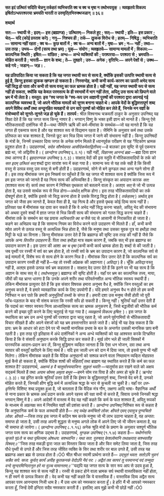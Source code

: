 **सत इदं उत्थितं सदिति चेन्ननु तर्कहतं** **व्यभिचरति क्व च क्व च मृषा न तथोभययुक् ।** **व्यवहृतये विकल्प इषितोऽन्धपरश्परया** **भ्रमयति भारती त उरुवृति्तभिरुक्थजडान् ॥ ३६॥** 

**शब्दार्थ** 

**सत:—** **स्थायी से** **; इदम्—** **इस (ब्रह्माण्ड)** **; उत्थितम्—** **निकले हुए** **; सत्—** **स्थायी** **; इति—** **इस प्रकार** **; चेत्—** **यदि (कोई प्रस्ताव** **करे)** **; ननु—** **निश्चय ही** **; तर्क—** **ताॢकक विरोध से** **; हतम्—** **निषिद्ध** **; व्यभिचरति—** **सामान्य नहीं रहता** **; क्व च—** **कुछ बातों में** **;** **क्व च—** **अन्य बातों में** **; मृषा—** **भ्रम** **; न—** **नहीं** **; तथा—** **उस तरह** **; उभय—** **दोनों (सत्य तथा भ्रम)** **; युक्—** **संयोग** **; व्यवहृतये—** **सामान्य मामलों में** **; विकल्प:—** **काल्पनिक स्थिति** **; इषित:—** **वांछित** **; अन्ध—** **अन्धे व्यक्तियों की** **; परश्परया—** **परश्परा से** **;** **भ्रमयति—** **मोहित करती है** **; भारती—** **ज्ञान के शब्द** **; ते—** **तुश्हारे** **; उरु—** **अनेक** **; वृत्तिभि:—** **अपने पेशों से** **; उक्थ—** **कहे गये** **;** **जडान्—** **जड़।** **.** 

**यह प्रतिपादित किया जा सकता है कि यह जगत स्थायी रूप से सत्य है, क्योंकि इसकी** **उत्पत्ति स्थायी सत्य से हुई है, किन्तु इसका ताॢकक खण्डन हो सकता है। निस्सन्देह, कभी** **कभी कार्य-कारण का ऊपरी अभेद सत्य नहीं सिद्ध हो पाता और कभी तो सत्य वस्तु का फल** **भ्रामक होता है। यही नहीं, यह जगत स्थायी रूप से सत्य नहीं हो सकता, क्योंकि यह केवल** **परमसत्य के ही स्वभावों में भाग नहीं लेता, अपितु उस सत्य को छिपाने वाले भ्रम में भी लेता है।** **वस्तुत: इस ²श्य जगत के ²श्य-रूप उन अज्ञानी पुरुषों की परश्परा द्वारा अपनाई गई काल्पनिक** **व्यवस्था है, जो अपने भौतिक मामलों को सुगम बनाना चाहते थे। आपके वेदों के बुद्धिमत्तापूर्ण** **शब्द अपने विविध अर्थों तथा अन्तॢनहित व्यवहारों से उन सारे पुरुषों को मोहित कर लेते हैं,** **जिनके मन यज्ञों के मंत्रोच्चारों को सुनते-सुनते जड़ हो चुके हैं।** **तात्पर्य :** श्रील विश्वनाथ चक्रवर्ती ठाकुर के अनुसार उपनिषद् यह शिक्षा देते हैं कि यह जगत सत्य किन्तु नश्वर है। भगवान् विष्णु के भक्त इसी ज्ञान को मानते हैं। किन्तु ऐसे भौतिकतावादी दार्शनिक भी हैं—यथा जैमिनि ऋषि की कर्म-मीमांसा के समर्थक—जो यह मानते हैं कि यह जगत ही एकमात्र सत्य है और यह शाश्वत रूप से विद्यमान रहता है। जैमिनि के अनुसार कर्म तथा उसके प्रतिफल का चक्र शाश्वत है, जिनसे छूट कर भिन्न दिव्य जगत में जाने की संभावना नहीं है। किन्तु उपनिषदों के मंत्रों के, जिनमें उच्चतर दिव्य जगत के अनेक वर्णन मिलते हैं ध्यानपूर्वक परीक्षण से यह ²ष्टिकोण भ्रामक प्रदॢशत होता है। उदाहरणार्थ, *सदेव सौश्येदमग्र आसीदेकमेवाद्वितीयम्* —हे बालक! इस सृष्टि से पूर्व एकमात्र ब्रह्म था, जो अद्वितीय है। ( *छान्दोग्य उपनिषद्* ६.२.१)। यही नहीं, *विज्ञानम्* *आनन्दं ब्रह्म* —ब्रह्म दिव्य ज्ञान तथा आनन्द है ( *बृहदारण्यक उपनिषद्* ३.९.३)। साक्षात् वेदों की इस स्तुति में भौतिकतावादियों के तर्क को *सत इदम् उत्थितं सत्* शब्दों द्वारा सारांश रूप में कहा गया है। सामान्य रूप से यह तर्क सही है कि किसी वस्तु से उत्पन्न वस्तु उस वस्तु से बनी होती है। उदाहरणार्थ, सोने से बने कुण्डल तथा अन्य गहने सोना ही हैं। इस तरह मीमांसक जन इस निष्कर्ष पर पहुँचते हैं कि यह जगत भी शाश्वत सत्य है क्योंकि जिस रूप में हम इस जगत को जानते हैं वह नित्य सत्य की अभिव्यक्ति है। किन्तु संस्कृत का अपादान कारक *सत:* (शाश्वत सत्य से) कार्य तथा कारण में निश्चित पृथकता को बतलाने वाला है। अतएव *सत्* से जो भी उत्पन्न होता है, वह उससे सार्थक रूप से भिन्न होगा—अर्थात् क्षणिक होगा। इस तरह भौतिकतावादियों का तर्क दोषपूर्ण होता है, क्योंकि इससे जो सिद्ध करना होता है उसके विरुद्ध सिद्ध होता है ( *तर्कहतम्* ) अर्थात् इस जगत को जैसा हम जानते हैं, केवल वैसा ही है, यह नित्य है और इससे पृथक् कोई दिव्य सत्य नहीं है। प्रतिरक्षा पक्ष में मीमांसक यह दावा कर सकते हैं कि वे अभेद नहीं सिद्ध करना चाहते, अपितु भेद की संभावना को अथवा दूसरे शब्दों में ज्ञात जगत से भिन्न किसी सत्य की संभावना को गलत सिद्ध करना चाहते हैं। मीमांसा तर्क के समर्थन का यह प्रयास *व्यभिचरति क्व च* जैसे पद से आसानी से निराकरित हो जाता है। कहने का अभिप्राय यह है कि सामान्य नियम का विरोध करने वाले उदाहरण भी मिलते हैं। हाँ, कभी कभी स्रोत अपने से उत्पन्न वस्तु से अत्यधिक भिन्न होता है, जैसे कि मनुष्य तथा उसका युवक पुत्र या हथौड़ा तथा मिट्टी के घड़े का विनाश। किन्तु मीमांसक उत्तर देते हैं कि ब्रह्माण्ड की सृष्टि उस तरह की नहीं है जैसे कि आपके अन्य *विपरीत उदाहरण* हैं: पिता तथा हथौड़ा मात्र सक्षम कारण हैं, जबकि सत् भी इस ब्रह्माण्ड का उपादान कारण है। इस उत्तर की आशा *क्व च मृषा* (कभी कभी कार्य भ्रामक होता है) शब्दों से की जाती है। जब पृथ्वी पर रस्सी में सर्प का भ्रम होता है, तो रस्सी सर्प के भ्रम का उपादान कारण है, जो काल्पनिक सर्प से कई मामलों में, विशेष रूप से सत्य होने के कारण भिन्न है। मीमांसक फिर उत्तर देते हैं कि काल्पनिक सर्प का उपादान कारण रस्सी ही नहीं है—यह तो रस्सी अप्रेक्षक की अज्ञानता ( *अविद्या* ) है। चूँकि *अविद्या* वस्तु नहीं है, अतएव इससे उत्पन्न सर्प भ्रम कहलाता है। साक्षात् वेद उत्तर देते हैं कि इतने पर भी यह सत्य है कि अज्ञान के साथ सत् से ( *तथोभययुक्* ) ब्रह्माण्ड की सृष्टि होती है। यहाँ पर भ्रम का काल्पनिक तत्त्व, माया, जीवों की यह भ्रान्त धारणा है कि उनके अपने शरीर तथा परिवर्तनशील अन्य भौतिक स्वरूप स्थायी हैं। लेकिन मीमांसक प्रत्युत्तर देते हैं कि इस संसार विषयक हमारा अनुभव वैध है, क्योंकि जिन वस्तुओं का हम अनुभव करते हैं, वे हमारे व्यावहारिक कार्य के लिए उपयोगी हैं। यदि हमारे अनुभव वैध न होते तो हम कभी निश्चित न कर पाते कि हमारी अनुभूतियाँ तथ्यों के संगत हैं। हमारी दशा उस मनुष्य जैसी होती जो पूरी जाँच-पड़ताल के बाद भी संशय करता कि रस्सी साँप हो सकती है। किन्तु नहीं। श्रुतियाँ यहाँ उत्तर देती हैं कि पदार्थ का नश्वर स्वरूप नित्य आध्याति्मक सत्य का भ्रामक अनुकरण है, जिसे बद्धजीवों की भौतिक कर्म करने की इच्छा पूरी करने के लिए चतुराई से गढ़ा गया है ( *व्यवहृतये विकल्प इषित:* )। इस जगत के स्थायित्व का भ्रम उन अन्धे पुरुषों की परश्परा द्वारा चालू रहता है, जो अपने पूर्वगामियों से भौतिकतावादी विचार सीखते हैं और अपने वंशजों को यह भ्रम हस्तान्तरित करते जाते हैं। कोई भी यह देख सकता है कि प्राय: भ्रम के आधार को हटा देने पर भी स्थायी मानसिक प्रभाव के बल के अन्तर्गत उसकी मानसिक छाप बनी रहती है। इस तरह पूरे इतिहास में अंधे दार्शनिकों ने अन्य अन्धे व्यक्तियों को यह आश्वस्त करके दिग्भ्रमित किया है कि वे संसारी अनुष्ठान करके सिद्धि प्राप्त कर सकते हैं। मूर्ख लोग भले ही जाली सिक्कों में पारस्परिक आदान-प्रदान कर लें, किन्तु बुद्धिमान व्यकि्त जानता है कि ऐसा धन भोजन, दवा तथा अन्य व्यापार की वस्तुएँ खरीदने के लिए व्यर्थ है। यदि इस जाली धन को दान में दिया जाय, तो इससे पुण्य भी नहीं मिलेगा। लेकिन मीमांसक कहते हैं कि वैदिक अनुष्ठानों को सश्पन्न करने वाला निष्ठावान व्यकि्त मोहग्रस्त मूर्ख कैसे हो सकता है, क्योंकि वैदिक शाषों की संहिताएँ तथा ब्राह्मण यह स्थापित करते हैं कि कर्म का फल शाश्वत है? उदाहरणार्थ, *अक्षय्यं ह वै चातुर्मास्ययाजिन: सुकृतं भवति* —चातुर्मास व्रत रखने वाले को अक्षय सद्कर्म मिलते हैं तथा *अपाम सोमम् अमृता बभूम* —हमने सोम रस पिया है और अमर हो चुके हैं ( *ऋग्वेद* ८.३.३)। यह इंगित करके श्रुतियाँ उत्तर देती हैं कि ईश्वर के बुद्धिमत्तापूर्ण शब्द, जिनसे वेद बने हैं, उनको मोहित करते हैं, जिनकी क्षीण बुद्धि कर्म में अत्यधिक श्रद्धा के भार से कुचली जा चुकी है। यहाँ पर *उरु-वृत्तिभि:* विशिष्ट शब्द प्रयुक्त हुआ है, जो बतलाता है कि वैदिक मंत्र गौण, लक्षणा आदि भाषा- वैज्ञानिक अर्थों से नाना प्रकार के भ्रामक अर्थ प्रदान करके अपने रहस्य की रक्षा सभी से करते हैं, सिवाय उनसे जिनकी श्रद्धा भगवान् विष्णु में है। अपने आदेशों में वास्तव में वेद यह नहीं कहते कि कर्म के फल शाश्वत हैं, अपितु रूपकों के माध्यम से अप्रत्यक्ष रूप में नियमित यज्ञों की प्रशंसा करते हैं। *छान्दोग्य उपनिषद्* निश्चित रूप से कहता है कि अनुष्ठानिक कर्म के फल अस्थायी होते हैं— *तद्* *यथेह कर्मचितो लोक: क्षीयते एवम् एवामुत्र पुण्यचितो लोक: क्षीयते* —जिस तरह इस जगत में कठिन श्रम करके मनुष्य जो भी लाभ उठाना चाहता है, वह अन्तत: समाप्त हो जाता है, उसी तरह अपनी शुद्धता से मनुष्य अगले लोक में अपने लिए जो भी जीवन कमाता है, वह भी समाप्त हो जायेगा। ( *छान्दोग्य उपनिषद्* ८.१.१६) अनेक श्रुति मंत्रों के प्रमाण के अनुसार सश्पूर्ण भौतिक जगत परम सत्य का क्षणिक उद्भव है। उदाहरणार्थ, *मुण्डक उपनिषद्* (१.१.७) कहता है— *यथोर्णनाभि: सृजते गृöते च* *यथा पृथिव्याम् ओषधय: सश्भवन्ति।* *यथा सत: पुरुषात् केशलोमानि* *तथाक्षरात् सश्भवतीह विश्वम्॥* ''जिस तरह मकड़ी द्वारा जाल का विस्तार किया जाता है और फिर समेट लिया जाता है, जिस तरह पौधे पृथ्वी से उगते हैं और जिस तरह जीवित व्यक्ति के सिर तथा शरीर पर बाल उगते हैं, उसी तरह यह ब्रह्माण्ड अक्षर ब्रह्म से उत्पन्न होता है।ÓÓ श्रील श्रीधर स्वामी प्रार्थना करते हैं— *उद्भूतं भवत: सतोऽपि भुवनं सन्नैव सर्प: स्रज:* *कुर्वत् कार्यं अपीह कूतकनकं वेदोऽपि नैवं पर:।* *अद्वैतं तव सत्परं तु परमानन्दं पदं तन्मुदा* *वन्दे सुन्दरमिन्दिरानुत हरे मा मुञ्च मामानतम्॥* ''यद्यपि यह जगत सत्य के सार रूप आप से उदय हुआ है, किन्तु यह शाश्वत रूप से सत्य नहीं है। रस्सी से प्रकट होने वाला भ्रामक सर्प स्थायी वास्तविकता नहीं होता, न ही स्वर्ण से उत्पन्न विकार ही। वेद कभी यह नहीं कहते कि ये वास्तविक हैं। वास्तविक दिव्य अद्वैत सत्य आपका परम आनन्दमय निजी धाम है। मैं उस धाम को नमस्कार करता हूँ। हे हरि! मैं भी आपको नमस्कार करता हूँ, जिन्हें देवी इन्दिरा सदैव नमस्कार करती हैं। इसलिए आप मुझे कभी भी छोड़ें नहीं।ÓÓ  